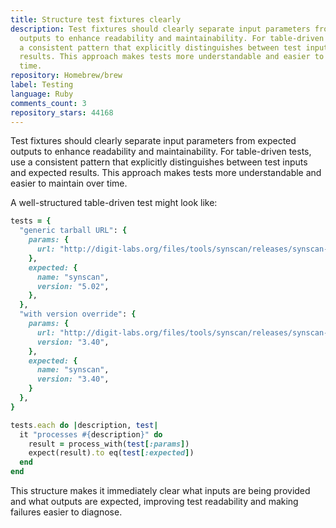 ```yaml
---
title: Structure test fixtures clearly
description: Test fixtures should clearly separate input parameters from expected
  outputs to enhance readability and maintainability. For table-driven tests, use
  a consistent pattern that explicitly distinguishes between test inputs and expected
  results. This approach makes tests more understandable and easier to maintain over
  time.
repository: Homebrew/brew
label: Testing
language: Ruby
comments_count: 3
repository_stars: 44168
---
```


Test fixtures should clearly separate input parameters from expected outputs to enhance readability and maintainability. For table-driven tests, use a consistent pattern that explicitly distinguishes between test inputs and expected results. This approach makes tests more understandable and easier to maintain over time.

A well-structured table-driven test might look like:

```ruby
tests = {
  "generic tarball URL": {
    params: {
      url: "http://digit-labs.org/files/tools/synscan/releases/synscan-5.02.tar.gz",
    },
    expected: {
      name: "synscan",
      version: "5.02",
    },
  },
  "with version override": {
    params: {
      url: "http://digit-labs.org/files/tools/synscan/releases/synscan-5.02.tar.gz",
      version: "3.40",
    },
    expected: {
      name: "synscan",
      version: "3.40",
    }
  },
}

tests.each do |description, test|
  it "processes #{description}" do
    result = process_with(test[:params])
    expect(result).to eq(test[:expected])
  end
end
```

This structure makes it immediately clear what inputs are being provided and what outputs are expected, improving test readability and making failures easier to diagnose.
